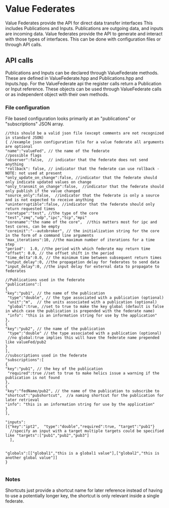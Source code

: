 # Value Federates

Value Federates provide the API for direct data transfer interfaces This includes Publications and Inputs.
Publications are outgoing data, and inputs are incoming data.
Value federates provide the API to generate and interact with those types of interfaces.
This can be done with configuration files or through API calls.

## API calls

Publications and Inputs can be declared through ValueFederate methods.
These are defined in ValueFederate.hpp and Publications.hpp and Inputs.hpp.
For the ValueFederate api the register calls return a Publication or Input reference.
These objects can be used through ValueFederate calls or as independent object with their own methods.

<!-- TODO:: add links to other generated documents -->

### File configuration

File based configuration looks primarily at an "publications" or "subscriptions" JSON array.

```
//this should be a valid json file (except comments are not recognized in standard JSON)
{ //example json configuration file for a value federate all arguments are optional
"name":"valueFed", // the name of the federate
//possible flags
"observer":false,  // indicator that the federate does not send anything
"rollback": false, // indicator that the federate can use rollback -NOTE: not used at present
"only_update_on_change":false, //indicator that the federate should only indicate updated values on change
"only_transmit_on_change":false,  //indicator that the federate should only publish if the value changed
"source_only":false,  //indicator that the federate is only a source and is not expected to receive anything
"uninterruptible":false, //indicator that the federate should only return requested times
"coretype":"test", //the type of the core "test","zmq","udp","ipc","tcp","mpi"
"corename":"the name of the core",  //this matters most for ipc and test cores, can be empty
"coreinit":"--autobroker", // the initialization string for the core in the form of a command line arguments
"max_iterations":10, //the maximum number of iterations for a time step
"period":  1.0, //the period with which federate may return time
"offset": 0.0, // the offset shift in the period
"time_delta":0.0, // the minimum time between subsequent return times
"output_delay":0, //the propagation delay for federates to send data
"input_delay":0, //the input delay for external data to propagate to federates

//Publications used in the federate
"publications":[
{
"key":"pub1", // the name of the publication
 "type":"double", // the type associated with a publication (optional)
 "unit":"m",  // the units associated with a publication (optional)
 "global":true, //set to true to make the key global (default is false in which case the publication is prepended with the federate name)
 "info": "this is an information string for use by the application"
},
{
"key":"pub2", // the name of the publication
 "type":"double" // the type associated with a publication (optional)
 //no global:true implies this will have the federate name prepended like valueFed/pub2
}
],
//subscriptions used in the federate
"subscriptions":[
{
"key":"pub1", // the key of the publication
 "required":true //set to true to make helics issue a warning if the publication is not found
},
{
"key":"fedName/pub2", // the name of the publication to subscribe to
"shortcut":"pubshortcut",  //a naming shortcut for the publication for later retrieval
"info": "this is an information string for use by the application"
}
],

"inputs":
[{"key":"ipt2",  "type":"double","required":true, "target":"pub1"}
  //specify an input with a target multiple targets could be specified like "targets":["pub1","pub2","pub3"]
  ],


"globals":[["global1","this is a global1 value"],["global2","this is another global value"]]
}


```

### Notes

Shortcuts just provide a shortcut name for later reference instead of having to use a potentially longer key, the shortcut is only relevant inside a single federate.
